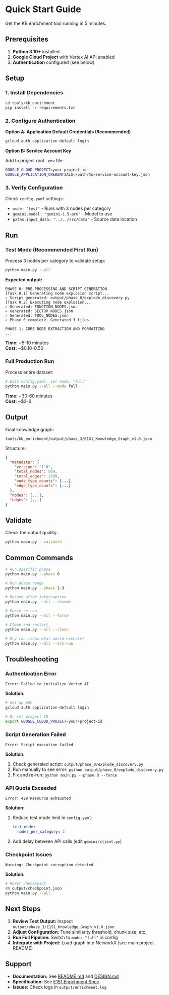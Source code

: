 # Quick Start Guide

Get the KB enrichment tool running in 5 minutes.

## Prerequisites

1. **Python 3.10+** installed
2. **Google Cloud Project** with Vertex AI API enabled
3. **Authentication** configured (see below)

## Setup

### 1. Install Dependencies

```bash
cd tools/kb_enrichment
pip install -r requirements.txt
```

### 2. Configure Authentication

**Option A: Application Default Credentials (Recommended)**
```bash
gcloud auth application-default login
```

**Option B: Service Account Key**

Add to project root `.env` file:
```bash
GOOGLE_CLOUD_PROJECT=your-project-id
GOOGLE_APPLICATION_CREDENTIALS=/path/to/service-account-key.json
```

### 3. Verify Configuration

Check `config.yaml` settings:
- `mode: "test"` - Runs with 3 nodes per category
- `gemini.model: "gemini-1.5-pro"` - Model to use
- `paths.input_data: "../../src/data"` - Source data location

## Run

### Test Mode (Recommended First Run)

Process 3 nodes per category to validate setup:

```bash
python main.py --all
```

**Expected output:**
```
PHASE 0: PRE-PROCESSING AND SCRIPT GENERATION
[Task 0.1] Generating node explosion script...
✓ Script generated: output/phase_0/explode_discovery.py
[Task 0.2] Executing node explosion...
✓ Generated: FUNCTION_NODES.json
✓ Generated: SECTOR_NODES.json
✓ Generated: TOOL_NODES.json
✓ Phase 0 complete. Generated 3 files.

PHASE 1: CORE NODE EXTRACTION AND FORMATTING
...
```

**Time:** ~5-10 minutes  
**Cost:** ~$0.10-0.50

### Full Production Run

Process entire dataset:

```bash
# Edit config.yaml: set mode: "full"
python main.py --all --mode full
```

**Time:** ~30-60 minutes  
**Cost:** ~$2-6

## Output

Final knowledge graph:
```
tools/kb_enrichment/output/phase_3/E1S1_Knowledge_Graph_v1.0.json
```

Structure:
```json
{
  "metadata": {
    "version": "1.0",
    "total_nodes": 500,
    "total_edges": 1200,
    "node_type_counts": {...},
    "edge_type_counts": {...}
  },
  "nodes": [...],
  "edges": [...]
}
```

## Validate

Check the output quality:

```bash
python main.py --validate
```

## Common Commands

```bash
# Run specific phase
python main.py --phase 0

# Run phase range
python main.py --phase 1-3

# Resume after interruption
python main.py --all --resume

# Force re-run
python main.py --all --force

# Clean and restart
python main.py --all --clean

# Dry run (show what would execute)
python main.py --all --dry-run
```

## Troubleshooting

### Authentication Error

```
Error: Failed to initialize Vertex AI
```

**Solution:**
```bash
# Set up ADC
gcloud auth application-default login

# Or set project ID
export GOOGLE_CLOUD_PROJECT=your-project-id
```

### Script Generation Failed

```
Error: Script execution failed
```

**Solution:**
1. Check generated script: `output/phase_0/explode_discovery.py`
2. Run manually to see error: `python output/phase_0/explode_discovery.py`
3. Fix and re-run: `python main.py --phase 0 --force`

### API Quota Exceeded

```
Error: 429 Resource exhausted
```

**Solution:**
1. Reduce test mode limit in `config.yaml`:
   ```yaml
   test_mode:
     nodes_per_category: 2
   ```
2. Add delay between API calls (edit `gemini/client.py`)

### Checkpoint Issues

```
Warning: Checkpoint corruption detected
```

**Solution:**
```bash
# Reset checkpoint
rm output/checkpoint.json
python main.py --all
```

## Next Steps

1. **Review Test Output:** Inspect `output/phase_3/E1S1_Knowledge_Graph_v1.0.json`
2. **Adjust Configuration:** Tune similarity threshold, chunk size, etc.
3. **Run Full Pipeline:** Switch to `mode: "full"` in config
4. **Integrate with Project:** Load graph into NetworkX (see main project README)

## Support

- **Documentation:** See [README.md](README.md) and [DESIGN.md](DESIGN.md)
- **Specification:** See [E1S1 Enrichment Spec](../../docs/E1S1_enrichment_tool_specification.md)
- **Issues:** Check logs in `output/enrichment.log`

